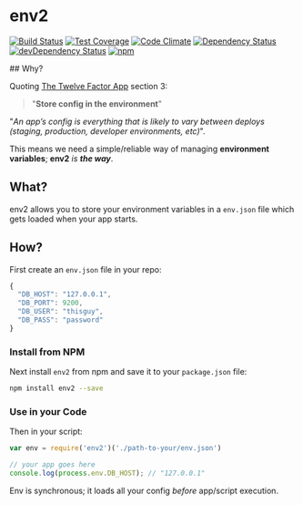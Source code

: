 env2
===

[![Build Status](https://travis-ci.org/dwyl/env.svg)](https://travis-ci.org/dwyl/env)
[![Test Coverage](https://codeclimate.com/github/dwyl/env/badges/coverage.svg)](https://codeclimate.com/github/dwyl/env/coverage)
[![Code Climate](https://codeclimate.com/github/dwyl/env/badges/gpa.svg)](https://codeclimate.com/github/dwyl/env)
[![Dependency Status](https://david-dm.org/dwyl/env.svg)](https://david-dm.org/dwyl/env)
[![devDependency Status](https://david-dm.org/dwyl/env/dev-status.svg)](https://david-dm.org/dwyl/env#info=devDependencies)
[![npm](https://img.shields.io/npm/v/env2.svg)](https://www.npmjs.com/package/env2)

## Why?

Quoting [The Twelve Factor App](http://12factor.net/config) section 3:

> "**Store config in the environment**"

"*An app’s config is everything that is likely to vary between deploys
(staging, production, developer environments, etc)*".

This means we need a simple/reliable way of managing **environment variables**;
**env2** *is* ***the way***.

## What?

env2 allows you to store your environment variables in a `env.json` file
which gets loaded when your app starts.

## How?

First create an `env.json` file in your repo:

```js
{
  "DB_HOST": "127.0.0.1",
  "DB_PORT": 9200,
  "DB_USER": "thisguy",
  "DB_PASS": "password"
}
```

### Install from NPM

Next install `env2` from npm and save it to your `package.json` file:

```sh
npm install env2 --save
```

### Use in your Code

Then in your script:

```javascript
var env = require('env2')('./path-to-your/env.json')

// your app goes here
console.log(process.env.DB_HOST); // "127.0.0.1"
```

Env is synchronous; it loads all your config *before* app/script execution.
